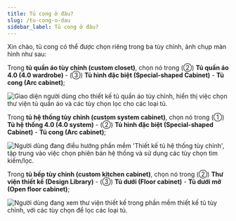 ```yaml
---
title: Tủ cong ở đâu?
slug: /tu-cong-o-dau
sidebar_label: Tủ cong ở đâu?
---
```


Xin chào, tủ cong có thể được chọn riêng trong ba tùy chỉnh, ảnh chụp màn hình như sau:

Trong **tủ quần áo tùy chỉnh (custom closet)**, chọn nó trong (②) **Tủ quần áo 4.0 (4.0 wardrobe)** - (③) **Tủ hình đặc biệt (Special-shaped Cabinet)** - **Tủ cong (Arc cabinet)**;

![Giao diện người dùng cho thiết kế tủ quần áo tùy chỉnh, hiển thị việc chọn thư viện tủ quần áo và các tùy chọn lọc cho các loại tủ.](https://storage.googleapis.com/jegavn_kb/images/beeef0c5-0337-4023-971d-8810a19feeab.png)

Trong **tủ hệ thống tùy chỉnh (custom system cabinet)**, chọn nó trong (①) **Tủ hệ thống 4.0 (4.0 system)** - (②) **Tủ hình đặc biệt (Special-shaped Cabinet)** - **Tủ cong (Arc cabinet)**;

![Người dùng đang điều hướng phần mềm 'Thiết kế tủ hệ thống tùy chỉnh', tập trung vào việc chọn phiên bản hệ thống và sử dụng các tùy chọn tìm kiếm/lọc.](https://storage.googleapis.com/jegavn_kb/images/b89f3d75-5337-43e6-9ab2-e360bd4d1d1c.png)

Trong **tủ bếp tùy chỉnh (custom kitchen cabinet)**, chọn nó trong (②) **Thư viện thiết kế (Design Library)** - (③) **Tủ dưới (Floor cabinet)** - **Tủ dưới mở (Open floor cabinet)**;

![Người dùng đang xem thư viện thiết kế trong phần mềm thiết kế tủ tùy chỉnh, với các tùy chọn để lọc các loại tủ.](https://storage.googleapis.com/jegavn_kb/images/d2d8f22f-a0f4-424c-b0b7-6b3a16122e49.png)
